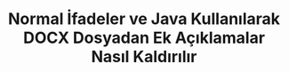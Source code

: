 ---
############################# Static ############################
layout: "auto-gen-gist"
draft: false
path: "tr/redaction/java/annotation/docx"
otherformats: CSV DOC DOCM DOT DOTM DOTX PDF POT POTM PPS PPSM PPSX PPT PPTM PPTX RTF XLS XLSM XLSX XLT XLTM XLTX  

############################# Head ############################
head_title: "Java içinde Normal İfade Yoluyla DOCX Ek Açıklamayı Reddet"
head_description: "GroupDocs.Redactions Java API, geliştiricilerin Java içinde normal ifadeler kullanarak PDF DOC DOCX RTF XLSX CSV PPT PPTX ve resimlerden ek açıklamaları düzeltmesine olanak tanır"

############################# Header ############################
title: "Normal İfadeler ve Java Kullanılarak DOCX Dosyadan Ek Açıklamalar Nasıl Kaldırılır"
description: "GroupDocs.Redactions Java API, normal ifadeler kullanarak kelime işlem belgeleri, çalışma sayfaları, sunular, PDFler ve resimlerdeki hassas yorumları düzeltmeye, gizlemeye veya kaldırmaya olanak tanır."

################### SubMenu/Download Button #####################
button:
    enable: true

############################# About ############################
about:
    enable: true
    title: "Yorum Temizleme nedir?"
    content: |
        Metin Redaksiyonu veya Temizleme, dijital belgelerden gizli veya istenmeyen ek açıklamaları kaldırırken belgenin geri kalanını veya onu içeren paragrafı olduğu gibi bırakma işlemidir. Redaksiyon, kullanıcıların ve kuruluşun hassas bilgilerini gizleyerek veya kalıcı olarak kaldırarak korumalarına yardımcı olur. GroupDocs.Redaction Java API'sini kullanan kullanıcılar artık kelime işlem belgeleri, çalışma sayfaları, sunular, PDF ve raster görüntü dosyalarından hassas metinleri yeniden düzenleyebilir, gizleyebilir veya kaldırabilir. API, belgelerdeki özel bilgilerin düzeltilmesi için çok çeşitli seçenekler ve yöntemler sağlar. Düzenli ifadeler, metin (muafiyet kodları) veya grafik (renkli dikdörtgenler) redaksiyonlarının kullanımı ve çok daha fazlasını kullanarak aramayı ve düzenlemeyi destekler. Öyleyse neden bir deneyip API'yi indirerek ve temel ve gelişmiş özelliklerini keşfederek belge redaksiyon sürecinizi otomatikleştirmeyesiniz?

############################# Steps ############################
steps:
    enable: true
    block:
    - title_left: "Java içinde Normal İfadeler Kullanarak DOCX Ek Açıklamayı Düzeltin"
      content_left: |
        GroupDocs.Redaction, hassas veya özel nitelikteki verileri belgelerinizden kolayca çıkarmanıza olanak tanır. En popüler redaksiyon durumu, bir açıklamayı bir belgeden kaldırmaktır. 

        Aşağıdaki kod, normal ifade kullanan bir belgeye ek açıklama redaksiyonu uygulamak için kullanılabilir. Kullanıcıların, muafiyet kodu olarak "john" ifadesini "[redacted]" ile referans vererek tüm yorumları değiştirmelerine olanak tanır,

      title_right: "DOCX Yorumdan Hassas Verileri Kaldır"
      content_right: |
        * [Redactor](https://apireference.groupdocs.com/redaction/java/com.groupdocs.redaction/Redactor) sınıfının bir örneğini oluşturun ve DOCX dosyasını yükleyin
        * [AnnotationRedaction](https://apireference.groupdocs.com/redaction/java/com.groupdocs.redaction.redactions/AnnotationRedaction) sınıfının bir örneğini oluşturun
        * AnnotationRedaction sınıfının nesnesiyle redactor.apply yöntemini çağırın
        * Değişiklikleri kaydetmek için redaktör.save yöntemini çağırın 

      gisthash: "75d727ec8cec6c416b307caeee59f44b"
      gistfile: "AnnotationRedaction.java"
      
    - title_left: "sistem gereksinimleri"
      content_left: |
        GroupDocs.Redaction for Java API'ler, tüm büyük platformlarda ve işletim sistemlerinde desteklenir. Eksiksiz sistem gereksinimleri kılavuzu için lütfen [sistem gereksinimleri](https://docs.groupdocs.com/redaction/java/system-requirements) adresini ziyaret edin Aşağıdaki kodu çalıştırmadan önce lütfen aşağıdaki önkoşulların sisteminizde yüklü olduğundan emin olun :
        * İşletim Sistemleri: Microsoft Windows, Linux, MacOS
        * Geliştirme Ortamı: NetBeans, Intellij IDEA, Eclipse vb.
        * Java Çalışma Zamanı Ortamı: J2SE 6.0 ve üstü
        * GroupDocs.Redaction for Java'un en son sürümünü [Maven]'den edinin(https://repository.groupdocs.com/webapp/#/artifacts/browse/tree/General/repo/com/groupdocs/groupdocs-redaction)
        
      title_right: "GroupDocs.Redaction Nasıl Kullanılır?"
      content_right: |
        * Kullanıcıların özel belge biçimleri ve redaksiyon türleri eklemesine izin ver
        * Hassas bilgileri kaldırmak için ek yazılım gerekmez
        * Sayfa aralığı oluşturma belgesini PDF olarak ayarlayabilme
        * Farklı meta veri türlerini yeniden düzenlemenin kolay yolu: yazar adı, sürüm, başlık, konu, açıklama ve çok daha fazlası
        * Belge bilgileri çıkarma - dosya türü, sayfa sayısı vb.

############################# Demos ############################
demos:
    enable: true
############################# About Formats ############################
about_formats:
    enable: true
############################# More Formats ############################
more_formats:
    enable: true

############################# Back to top ###############################
back_to_top:
    enable: true
---
